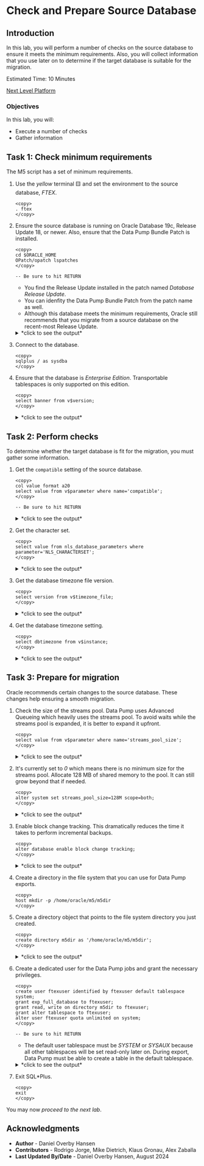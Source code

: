 # Check and Prepare Source Database

## Introduction

In this lab, you will perform a number of checks on the source database to ensure it meets the minimum requirements. Also, you will collect information that you use later on to determine if the target database is suitable for the migration.

Estimated Time: 10 Minutes

[Next Level Platform](videohub:1_sxoqy9pd)

### Objectives

In this lab, you will:

* Execute a number of checks
* Gather information

## Task 1: Check minimum requirements

The M5 script has a set of minimum requirements.

1. Use the *yellow* terminal 🟨 and set the environment to the source database, *FTEX*.

    ```
    <copy>
    . ftex
    </copy>
    ```

2. Ensure the source database is running on Oracle Database 19c, Release Update 18, or newer. Also, ensure that the Data Pump Bundle Patch is installed.

    ```
    <copy>
    cd $ORACLE_HOME
    OPatch/opatch lspatches
    </copy>

    -- Be sure to hit RETURN
    ```

    * You find the Release Update installed in the patch named *Database Release Update*.
    * You can idenfity the Data Pump Bundle Patch from the patch name as well.
    * Although this database meets the minimum requirements, Oracle still recommends that you migrate from a source database on the recent-most Release Update.

    <details>
    <summary>*click to see the output*</summary>
    ``` text
    $ cd $ORACLE_HOME
    $ OPatch/opatch lspatches
    35648110;OJVM RELEASE UPDATE: 19.21.0.0.231017 (35648110)
    35787077;DATAPUMP BUNDLE PATCH 19.21.0.0.0
    35643107;Database Release Update : 19.21.0.0.231017 (35643107)
    29585399;OCW RELEASE UPDATE 19.3.0.0.0 (29585399)
    
    OPatch succeeded.
    ```
    </details>

3. Connect to the database.

    ```
    <copy>
    sqlplus / as sysdba
    </copy>
    ```

4. Ensure that the database is *Enterprise Edition*. Transportable tablespaces is only supported on this edition.

    ```
    <copy>
    select banner from v$version;
    </copy>
    ```

    <details>
    <summary>*click to see the output*</summary>
    ``` text
    SQL> select banner from v$version;

    BANNER
    --------------------------------------------------------------------------------
    Oracle Database 19c Enterprise Edition Release 19.0.0.0.0 - Production
    ```
    </details>    


## Task 2: Perform checks

To determine whether the target database is fit for the migration, you must gather some information.

1. Get the `compatible` setting of the source database.

    ```
    <copy>
    col value format a20
    select value from v$parameter where name='compatible';
    </copy>

    -- Be sure to hit RETURN
    ```

    <details>
    <summary>*click to see the output*</summary>
    ``` text
    SQL> col value format a20
    SQL> select value from v$parameter where name='compatible';

    VALUE
    --------------------    
    19.0.0
    ```
    </details>  

2. Get the character set.

    ```
    <copy>
    select value from nls_database_parameters where parameter='NLS_CHARACTERSET';
    </copy>
    ```

    <details>
    <summary>*click to see the output*</summary>
    ``` text
    SQL> select value from nls_database_parameters where parameter='NLS_CHARACTERSET';

    VALUE
    --------------------
    AL32UTF8
    ```
    </details>      

3. Get the database timezone file version.

    ```
    <copy>
    select version from v$timezone_file;
    </copy>
    ```

    <details>
    <summary>*click to see the output*</summary>
    ``` text
    SQL> select version from v$timezone_file;

    VERSION
    ----------
    42
    ```
    </details>      

4. Get the database timezone setting.

    ```
    <copy>
    select dbtimezone from v$instance;
    </copy>
    ```

    <details>
    <summary>*click to see the output*</summary>
    ``` text
    SQL> select dbtimezone from v$instance;

    DBTIME
    ------
    +00:00
    ```
    </details>

## Task 3: Prepare for migration

Oracle recommends certain changes to the source database. These changes help ensuring a smooth migration.

1. Check the size of the streams pool. Data Pump uses Advanced Queueing which heavily uses the streams pool. To avoid waits while the streams pool is expanded, it is better to expand it upfront. 

    ```
    <copy>
    select value from v$parameter where name='streams_pool_size';
    </copy>
    ```

    <details>
    <summary>*click to see the output*</summary>
    ``` text
    SQL> select value from v$parameter where name='streams_pool_size';
    
    VALUE
    --------------------
    0
    ```
    </details> 

2. It's currently set to *0* which means there is no minimum size for the streams pool. Allocate 128 MB of shared memory to the pool. It can still grow beyond that if needed.

    ```
    <copy>
    alter system set streams_pool_size=128M scope=both;
    </copy>
    ```

    <details>
    <summary>*click to see the output*</summary>
    ``` text
    SQL> alter system set streams_pool_size=128M scope=both;
    
    System altered.
    ```
    </details> 

3. Enable block change tracking. This dramatically reduces the time it takes to perform incremental backups.

    ```
    <copy>
    alter database enable block change tracking;
    </copy>
    ```

    <details>
    <summary>*click to see the output*</summary>
    ``` text
    SQL> alter database enable block change tracking;
    
    Database altered.
    ```
    </details>     

4. Create a directory in the file system that you can use for Data Pump exports.    

    ```
    <copy>
    host mkdir -p /home/oracle/m5/m5dir
    </copy>
    ```

5. Create a directory object that points to the file system directory you just created.

    ```
    <copy>
    create directory m5dir as '/home/oracle/m5/m5dir';
    </copy>
    ```

    <details>
    <summary>*click to see the output*</summary>
    ``` text
    SQL> create directory m5dir as '/home/oracle/m5/m5dir';
    
    Directory created.
    ```
    </details>

6. Create a dedicated user for the Data Pump jobs and grant the necessary privileges. 

    ```
    <copy>
    create user ftexuser identified by ftexuser default tablespace system;
    grant exp_full_database to ftexuser;
    grant read, write on directory m5dir to ftexuser;
    grant alter tablespace to ftexuser;
    alter user ftexuser quota unlimited on system;
    </copy>

    -- Be sure to hit RETURN
    ```

    * The default user tablespace must be *SYSTEM* or *SYSAUX* because all other tablespaces will be set read-only later on. During export, Data Pump must be able to create a table in the default tablespace.

    <details>
    <summary>*click to see the output*</summary>
    ``` text
    SQL> create user ftexuser identified by ftexuser default tablespace system;

    User created.

    SQL> grant exp_full_database to ftexuser;

    Grant succeeded.

    SQL> grant read, write on directory ftexdir to ftexuser;

    Grant succeeded.
    
    SQL> grant alter tablespace to ftexuser;

    Grant succeeded.

    SQL> alter user ftexuser quota unlimited on system;

    User altered.
    ```
    </details>

7. Exit SQL*Plus.

    ```
    <copy>
    exit
    </copy>
    ```


You may now *proceed to the next lab*.

## Acknowledgments

* **Author** - Daniel Overby Hansen
* **Contributors** - Rodrigo Jorge, Mike Dietrich, Klaus Gronau, Alex Zaballa
* **Last Updated By/Date** - Daniel Overby Hansen, August 2024
